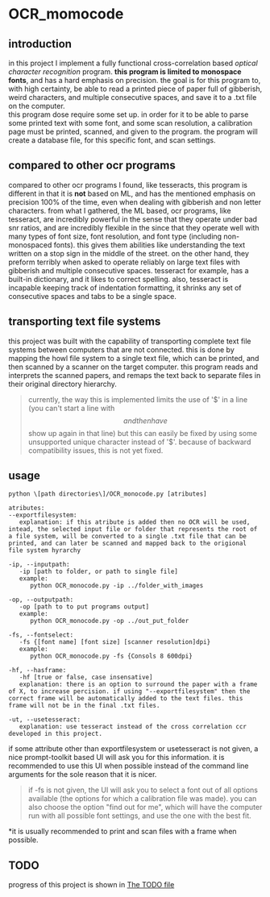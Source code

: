 # OCR_momocode

## introduction
in this project I implement a fully functional cross-correlation based *optical character recognition* program.  **this program is limited to monospace fonts**, and has a hard emphasis on precision. the goal is for this program to, with high certainty, be able to read a printed piece of paper full of gibberish, weird characters, and multiple consecutive spaces, and save it to a .txt file on the computer.   
this program dose require some set up. in order for it to be able to parse some printed text with some font, and some scan resolution, a calibration page must be printed, scanned, and given to the program. the program will create a database file, for this specific font, and scan settings.

## compared to other ocr programs

compared to other ocr programs I found, like tesseracts, this program is different in that it is **not** based on ML, and has the mentioned emphasis on precision 100% of the time, even when dealing with gibberish and non letter characters. from what I gathered, the ML based, ocr programs, like tesseract, are incredibly powerful in the sense that they operate under bad snr ratios, and are incredibly flexible in the since that they operate well with many types of font size, font resolution, and font type (including non-monospaced fonts). this gives them abilities like understanding the text written on a stop sign in the middle of the street. on the other hand, they preform terribly when asked to operate reliably on large text files with gibberish and multiple consecutive spaces. tesseract for example, has a built-in dictionary, and it likes to correct spelling. also, tesseract is incapable keeping track of indentation formatting, it shrinks any set of consecutive spaces and tabs to be a single space.

## transporting text file systems

this project was built with the capability of transporting complete text file systems between computers that are not connected. 
this is done by mapping the howl file system to a single text file, which can be printed, and then scanned by a scanner on the target computer. this program reads and interprets the scanned papers, and remaps the text back to separate files in their original directory hierarchy.   
> currently, the way this is implemented limits the use of '$' in a line (you can't start a line with $$ and then have $$ show up again in that line) but this can easily be fixed by using some unsupported unique character instead of '$'. because of backward compatibility issues, this is not yet fixed.

## usage
```
python \[path directories\]/OCR_monocode.py [atributes]

atributes:
--exportfilesystem:
   explanation: if this atribute is added then no OCR will be used, intead, the selected input file or folder that represents the root of a file system, will be converted to a single .txt file that can be printed, and can later be scanned and mapped back to the origional file system hyrarchy

-ip, --inputpath:
   -ip [path to folder, or path to single file]
   example:
      python OCR_monocode.py -ip ../folder_with_images

-op, --outputpath:
   -op [path to to put programs output]
   example:
      python OCR_monocode.py -op ../out_put_folder

-fs, --fontselect:
   -fs {[font name] [font size] [scanner resolution]dpi}
   example:
      python OCR_monocode.py -fs {Consols 8 600dpi}

-hf, --hasframe:
   -hf [true or false, case insensative]
   explanation: there is an option to surround the paper with a frame of X, to increase percision. if using "--exportfilesystem" then the correct frame will be automatically added to the text files. this frame will not be in the final .txt files.
   
-ut, --usetesseract:
   explanation: use tesseract instead of the cross correlation ccr developed in this project.
```
if some attribute other than exportfilesystem or usetesseract is not given, a nice prompt-toolkit based UI will ask you for this information. it is recommended to use this UI when possible instead of the command line arguments for the sole reason that it is nicer.
> if -fs is not given, the UI will ask you to select a font out of all options available (the options for which a calibration file was made). you can also choose the option "find out for me", which will have the computer run with all possible font settings, and use the one with the best fit.  

*it is usually recommended to print and scan files with a frame when possible.

## TODO
progress of this project is shown in [The TODO file](./TODO.md)
